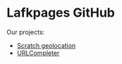 # Lafkpages GitHub

Our projects:
* [Scratch geolocation](./ScratchGeolocation)
* [URLCompleter](./URLCompleter)
